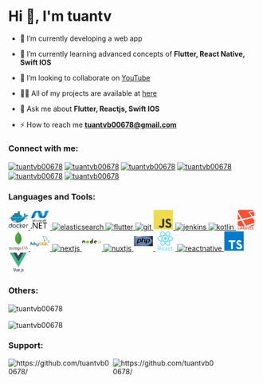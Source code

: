 <h1 align="left">Hi 👋, I'm tuantv</h1>

- 🔭 I’m currently developing a web app

- 🌱 I’m currently learning advanced concepts of **Flutter, React Native, Swift IOS**

- 👯 I’m looking to collaborate on <a href="https://youtube.com/beercode" rel="nofollow">YouTube</a>

- 👨‍💻 All of my projects are available at <a href="https://github.com/tuantvb00678" rel="nofollow">here</a>

- 💬 Ask me about **Flutter, Reactjs, Swift IOS**

- ⚡ How to reach me **tuantvb00678@gmail.com**

<h3 align="left">Connect with me:</h3>
<p align="left">
<a href="https://codepen.io/tuantvb00678" target="blank"><img align="center" src="https://raw.githubusercontent.com/rahuldkjain/github-profile-readme-generator/master/src/images/icons/Social/codepen.svg" alt="tuantvb00678" height="30" width="40" /></a>
<a href="https://dev.to/tuantvb00678" target="blank"><img align="center" src="https://raw.githubusercontent.com/rahuldkjain/github-profile-readme-generator/master/src/images/icons/Social/devto.svg" alt="tuantvb00678" height="30" width="40" /></a>
<a href="https://twitter.com/tuantvb00678" target="blank"><img align="center" src="https://raw.githubusercontent.com/rahuldkjain/github-profile-readme-generator/master/src/images/icons/Social/twitter.svg" alt="tuantvb00678" height="30" width="40" /></a>
<a href="https://linkedin.com/in/tuantvb00678" target="blank"><img align="center" src="https://raw.githubusercontent.com/rahuldkjain/github-profile-readme-generator/master/src/images/icons/Social/linked-in-alt.svg" alt="tuantvb00678" height="30" width="40" /></a>
<a href="https://codesandbox.com/tuantvb00678" target="blank"><img align="center" src="https://raw.githubusercontent.com/rahuldkjain/github-profile-readme-generator/master/src/images/icons/Social/codesandbox.svg" alt="tuantvb00678" height="30" width="40" /></a>
<a href="https://fb.com/tuantvb00678" target="blank"><img align="center" src="https://raw.githubusercontent.com/rahuldkjain/github-profile-readme-generator/master/src/images/icons/Social/facebook.svg" alt="tuantvb00678" height="30" width="40" /></a>
</p>

<h3 align="left">Languages and Tools:</h3>
<p align="left"> <a href="https://www.docker.com/" target="_blank" rel="noreferrer"> <img src="https://raw.githubusercontent.com/devicons/devicon/master/icons/docker/docker-original-wordmark.svg" alt="docker" width="40" height="40"/> </a> <a href="https://dotnet.microsoft.com/" target="_blank" rel="noreferrer"> <img src="https://raw.githubusercontent.com/devicons/devicon/master/icons/dot-net/dot-net-original-wordmark.svg" alt="dotnet" width="40" height="40"/> </a> <a href="https://www.elastic.co" target="_blank" rel="noreferrer"> <img src="https://www.vectorlogo.zone/logos/elastic/elastic-icon.svg" alt="elasticsearch" width="40" height="40"/> </a> <a href="https://flutter.dev" target="_blank" rel="noreferrer"> <img src="https://www.vectorlogo.zone/logos/flutterio/flutterio-icon.svg" alt="flutter" width="40" height="40"/> </a> <a href="https://git-scm.com/" target="_blank" rel="noreferrer"> <img src="https://www.vectorlogo.zone/logos/git-scm/git-scm-icon.svg" alt="git" width="40" height="40"/> </a> <a href="https://developer.mozilla.org/en-US/docs/Web/JavaScript" target="_blank" rel="noreferrer"> <img src="https://raw.githubusercontent.com/devicons/devicon/master/icons/javascript/javascript-original.svg" alt="javascript" width="40" height="40"/> </a> <a href="https://www.jenkins.io" target="_blank" rel="noreferrer"> <img src="https://www.vectorlogo.zone/logos/jenkins/jenkins-icon.svg" alt="jenkins" width="40" height="40"/> </a> <a href="https://kotlinlang.org" target="_blank" rel="noreferrer"> <img src="https://www.vectorlogo.zone/logos/kotlinlang/kotlinlang-icon.svg" alt="kotlin" width="40" height="40"/> </a> <a href="https://laravel.com/" target="_blank" rel="noreferrer"> <img src="https://raw.githubusercontent.com/devicons/devicon/master/icons/laravel/laravel-plain-wordmark.svg" alt="laravel" width="40" height="40"/> </a> <a href="https://www.mongodb.com/" target="_blank" rel="noreferrer"> <img src="https://raw.githubusercontent.com/devicons/devicon/master/icons/mongodb/mongodb-original-wordmark.svg" alt="mongodb" width="40" height="40"/> </a> <a href="https://www.mysql.com/" target="_blank" rel="noreferrer"> <img src="https://raw.githubusercontent.com/devicons/devicon/master/icons/mysql/mysql-original-wordmark.svg" alt="mysql" width="40" height="40"/> </a> <a href="https://nextjs.org/" target="_blank" rel="noreferrer"> <img src="https://cdn.worldvectorlogo.com/logos/nextjs-2.svg" alt="nextjs" width="40" height="40"/> </a> <a href="https://nodejs.org" target="_blank" rel="noreferrer"> <img src="https://raw.githubusercontent.com/devicons/devicon/master/icons/nodejs/nodejs-original-wordmark.svg" alt="nodejs" width="40" height="40"/> </a> <a href="https://nuxtjs.org/" target="_blank" rel="noreferrer"> <img src="https://www.vectorlogo.zone/logos/nuxtjs/nuxtjs-icon.svg" alt="nuxtjs" width="40" height="40"/> </a> <a href="https://www.php.net" target="_blank" rel="noreferrer"> <img src="https://raw.githubusercontent.com/devicons/devicon/master/icons/php/php-original.svg" alt="php" width="40" height="40"/> </a> <a href="https://reactjs.org/" target="_blank" rel="noreferrer"> <img src="https://raw.githubusercontent.com/devicons/devicon/master/icons/react/react-original-wordmark.svg" alt="react" width="40" height="40"/> </a> <a href="https://reactnative.dev/" target="_blank" rel="noreferrer"> <img src="https://reactnative.dev/img/header_logo.svg" alt="reactnative" width="40" height="40"/> </a> <a href="https://www.typescriptlang.org/" target="_blank" rel="noreferrer"> <img src="https://raw.githubusercontent.com/devicons/devicon/master/icons/typescript/typescript-original.svg" alt="typescript" width="40" height="40"/> </a> <a href="https://vuejs.org/" target="_blank" rel="noreferrer"> <img src="https://raw.githubusercontent.com/devicons/devicon/master/icons/vuejs/vuejs-original-wordmark.svg" alt="vuejs" width="40" height="40"/> </a> </p>


<h3 align="left">Others:</h3>
<p align="left">
<p><img align="center" src="https://github-readme-stats.vercel.app/api?username=tuantvb00678&show_icons=true&locale=en" alt="tuantvb00678" /></p>

<p><img align="center" src="https://github-readme-streak-stats.herokuapp.com/?user=tuantvb00678&" alt="tuantvb00678" /></p>
</p>

<h3 align="left">Support:</h3>
<p align="left">
  <a href="https://www.buymeacoffee.com/https://github.com/tuantvb00678/"><img align="left" src="https://cdn.buymeacoffee.com/buttons/v2/default-yellow.png" height="50" width="210" alt="https://github.com/tuantvb00678/" /></a>
  <a href="https://ko-fi.com/https://github.com/tuantvb00678/"> <img align="left" src="https://cdn.ko-fi.com/cdn/kofi3.png?v=3" height="50" width="210" alt="https://github.com/tuantvb00678/" /></a>
</p>
